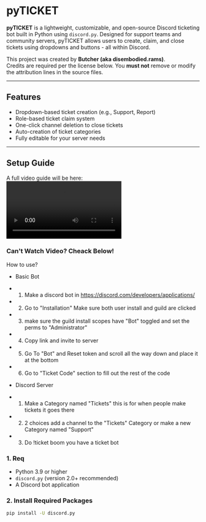 # pyTICKET

**pyTICKET** is a lightweight, customizable, and open-source Discord ticketing bot built in Python using `discord.py`. Designed for support teams and community servers, pyTICKET allows users to create, claim, and close tickets using dropdowns and buttons - all within Discord.

This project was created by **Butcher (aka disembodied.rams)**.  
Credits are required per the license below. You **must not** remove or modify the attribution lines in the source files.

---

## Features

- Dropdown-based ticket creation (e.g., Support, Report)
- Role-based ticket claim system
- One-click channel deletion to close tickets
- Auto-creation of ticket categories
- Fully editable for your server needs

---

## Setup Guide

A full video guide will be here:  
<video src="HTSU.mp4" controls></video>

### Can't Watch Video? Cheack Below!

How to use?
- Basic Bot 
* 1. Make a discord bot in https://discord.com/developers/applications/
* 2. Go to "Installation" Make sure both user install and guild are clicked
* 3. make sure the guild install scopes have "Bot" toggled and set the perms to "Administrator"
* 4. Copy link and invite to server
* 5. Go To "Bot" and Reset token and scroll all the way down and place it at the bottom
* 6. Go to "Ticket Code" section to fill out the rest of the code

- Discord Server
* 1. Make a Category named "Tickets" this is for when people make tickets it goes there
* 2. 2 choices add a channel to the "Tickets" Category or make a new Category named "Support"
* 3. Do !ticket 
 boom you have a ticket bot


### 1. Req

- Python 3.9 or higher
- `discord.py` (version 2.0+ recommended)
- A Discord bot application

### 2. Install Required Packages

```bash
pip install -U discord.py
```
